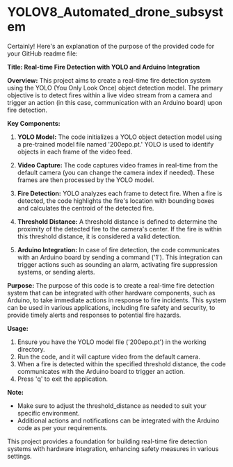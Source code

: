 # YOLOV8_Automated_drone_subsystem
Certainly! Here's an explanation of the purpose of the provided code for your GitHub readme file:

**Title: Real-time Fire Detection with YOLO and Arduino Integration**

**Overview:**
This project aims to create a real-time fire detection system using the YOLO (You Only Look Once) object detection model. The primary objective is to detect fires within a live video stream from a camera and trigger an action (in this case, communication with an Arduino board) upon fire detection.

**Key Components:**

1. **YOLO Model:** The code initializes a YOLO object detection model using a pre-trained model file named '200epo.pt.' YOLO is used to identify objects in each frame of the video feed.

2. **Video Capture:** The code captures video frames in real-time from the default camera (you can change the camera index if needed). These frames are then processed by the YOLO model.

3. **Fire Detection:** YOLO analyzes each frame to detect fire. When a fire is detected, the code highlights the fire's location with bounding boxes and calculates the centroid of the detected fire.

4. **Threshold Distance:** A threshold distance is defined to determine the proximity of the detected fire to the camera's center. If the fire is within this threshold distance, it is considered a valid detection.

5. **Arduino Integration:** In case of fire detection, the code communicates with an Arduino board by sending a command ('1'). This integration can trigger actions such as sounding an alarm, activating fire suppression systems, or sending alerts.

**Purpose:**
The purpose of this code is to create a real-time fire detection system that can be integrated with other hardware components, such as Arduino, to take immediate actions in response to fire incidents. This system can be used in various applications, including fire safety and security, to provide timely alerts and responses to potential fire hazards.

**Usage:**
1. Ensure you have the YOLO model file ('200epo.pt') in the working directory.
2. Run the code, and it will capture video from the default camera.
3. When a fire is detected within the specified threshold distance, the code communicates with the Arduino board to trigger an action.
4. Press 'q' to exit the application.

**Note:**
- Make sure to adjust the threshold_distance as needed to suit your specific environment.
- Additional actions and notifications can be integrated with the Arduino code as per your requirements.

This project provides a foundation for building real-time fire detection systems with hardware integration, enhancing safety measures in various settings.
